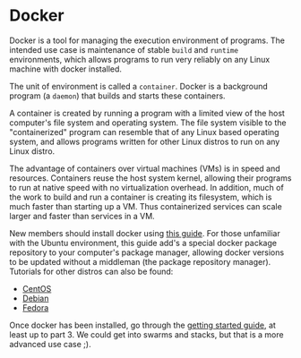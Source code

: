 # Docker

Docker is a tool for managing the execution environment of programs. The
intended use case is maintenance of stable `build` and `runtime` environments,
which allows programs to run very reliably on any Linux machine with docker
installed.

The unit of environment is called a `container`. Docker is a background
program (a `daemon`) that builds and starts these containers.

A container is created by running a program with a limited view of the
host computer's file system and operating system. The file system visible
to the "containerized" program can resemble that of any Linux based operating
system, and allows programs written for other Linux distros to run on any
Linux distro.

The advantage of containers over virtual machines (VMs) is in speed and
resources. Containers reuse the host system kernel, allowing their programs
to run at native speed with no virtualization overhead. In addition,
much of the work to build and run a container is creating its filesystem,
which is much faster than starting up a VM. Thus containerized services can
scale larger and faster than services in a VM.

New members should install docker using [this guide](https://docs.docker.com/install/linux/docker-ce/ubuntu/#install-docker-ce).
For those unfamiliar with the Ubuntu environment, this guide add's a special
docker package repository to your computer's package manager, allowing docker
versions to be updated without a middleman (the package repository manager).
Tutorials for other distros can also be found:
* [CentOS](https://docs.docker.com/install/linux/docker-ce/centos/#install-docker-ce)
* [Debian](https://docs.docker.com/install/linux/docker-ce/debian/#install-docker-ce)
* [Fedora](https://docs.docker.com/install/linux/docker-ce/fedora/#install-docker-ce)

Once docker has been installed, go through the
[getting started guide](https://docs.docker.com/get-started/), at least up to
part 3. We could get into swarms and stacks, but that is a more advanced use
case ;).

